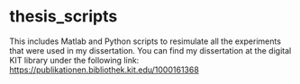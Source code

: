# thesis_scripts
This includes Matlab and Python scripts to resimulate all the experiments that were used in my dissertation. You can find my dissertation at the digital KIT library under the following link:
https://publikationen.bibliothek.kit.edu/1000161368
